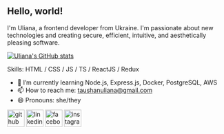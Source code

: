 ## Hello, world!

I'm Uliana, a frontend developer from Ukraine. I'm passionate about new technologies and creating secure, efficient, intuitive, and aesthetically pleasing software. 

[![Uliana's GitHub stats](https://github-readme-stats.vercel.app/api?username=ulianataushan)](https://github.com/ulianataushan/github-readme-stats)

Skills: HTML / CSS / JS / TS / ReactJS / Redux 

- 🌱 I’m currently learning Node.js, Express.js, Docker, PostgreSQL, AWS 
- 📫 How to reach me: taushanuliana@gmail.com 
- 😄 Pronouns: she/they 


[<img src='https://cdn.jsdelivr.net/npm/simple-icons@3.0.1/icons/github.svg' alt='github' height='40'>](https://github.com/ulianataushan)  [<img src='https://cdn.jsdelivr.net/npm/simple-icons@3.0.1/icons/linkedin.svg' alt='linkedin' height='40'>](https://www.linkedin.com/in/ulianataushan/)  [<img src='https://cdn.jsdelivr.net/npm/simple-icons@3.0.1/icons/facebook.svg' alt='facebook' height='40'>](https://www.facebook.com/ulianataushan)  [<img src='https://cdn.jsdelivr.net/npm/simple-icons@3.0.1/icons/instagram.svg' alt='instagram' height='40'>](https://www.instagram.com/ulianataushan/)  
